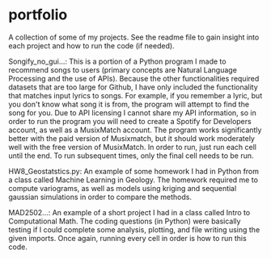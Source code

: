 # portfolio
A collection of some of my projects. See the readme file to gain insight into each project and how to run the code (if needed).

Songify_no_gui...: This is a portion of a Python program I made to recommend songs to users (primary concepts are Natural Language Processing and the use of APIs). Because the other functionalities required datasets that are too large for Github, I have only included the functionality that matches input lyrics to songs. For example, if you remember a lyric, but you don't know what song it is from, the program will attempt to find the song for you. Due to API licensing I cannot share my API information, so in order to run the program you will need to create a Spotify for Developers account, as well as a MusixMatch account. The program works significantly better with the paid version of Musixmatch, but it should work moderately well with the free version of MusixMatch. In order to run, just run each cell until the end. To run subsequent times, only the final cell needs to be run.

HW8_Geostatstics.py: An example of some homework I had in Python from a class called Machine Learning in Geology. The homework required me to compute variograms, as well as models using kriging and sequential gaussian simulations in order to compare the methods. 

MAD2502...: An example of a short project I had in a class called Intro to Computational Math. The coding questions (in Python) were basically testing if I could complete some analysis, plotting, and file writing using the given imports. Once again, running every cell in order is how to run this code.
